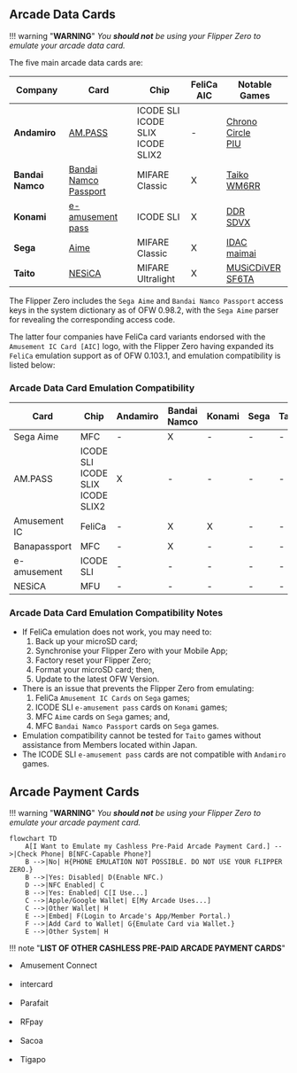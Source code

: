 ## Arcade Data Cards
!!! warning "**WARNING**"
    *You __should not__ be using your Flipper Zero to emulate your arcade data card.*

The five main arcade data cards are:

| Company | Card | Chip | FeliCa<br>AIC | Notable Games |
| ----------- | ---------- | ------------ | ----------- | ----------- |
| **Andamiro** | [AM.PASS](https://am-pass.net/) | ICODE SLI<br>ICODE SLIX<br>ICODE SLIX2 | - | [Chrono Circle](https://chrono-circle.com/)<br>[PIU](https://piugame.com/) |
| **Bandai Namco** | [Bandai Namco Passport](https://banapass.net/setlocale/en/) | MIFARE Classic | X | [Taiko](https://donderhiroba.jp/login.php)<br>[WM6RR](https://wanganmaxi-official.com/wanganmaxi6rr/en/) |
| **Konami** | [e-amusement pass](https://p.eagate.573.jp/index.html)| ICODE SLI | X | [DDR](https://p.eagate.573.jp/game/ddr/ddrworld/top/index.html)<br>[SDVX](https://p.eagate.573.jp/game/sdvx/vi/) |
| **Sega** | [Aime](https://my-aime.net/en/) | MIFARE Classic | X | [IDAC](https://initiald.sega.jp/inidac/)<br>[maimai](https://maimai.sega.com/) |
| **Taito** | [NESiCA](https://nesica.net/) | MIFARE Ultralight | X | [MUSiCDiVER](https://musicdiver.jp/index.html)<br>[SF6TA](https://sf6ta.jp/) |

The Flipper Zero includes the `Sega Aime` and `Bandai Namco Passport` access keys in the system dictionary as of OFW 0.98.2, with the `Sega Aime` parser for revealing the corresponding access code.

The latter four companies have FeliCa card variants endorsed with the `Amusement IC Card [AIC]` logo, with the Flipper Zero having expanded its `FeliCa` emulation support as of OFW 0.103.1, and emulation compatibility is listed below:

### Arcade Data Card Emulation Compatibility
| Card | Chip | Andamiro | Bandai<br>Namco | Konami | Sega | Taito |
| ---------- | ---------- | ---------- | ---------- | ---------- | ---------- | ---------- |
| Sega Aime | MFC | - | X | - | - | - |
| AM.PASS | ICODE SLI<br>ICODE SLIX<br>ICODE SLIX2| X | - | - | - | - |  
| Amusement IC | FeliCa | - | X | X | - | - | 
| Banapassport | MFC | - | X | - | - | - |
| e-amusement | ICODE SLI | - | - | - | - | - |
| NESiCA | MFU | - | - | - | - | - |

### Arcade Data Card Emulation Compatibility Notes
- If FeliCa emulation does not work, you may need to:
    1. Back up your microSD card;
    1. Synchronise your Flipper Zero with your Mobile App;
    1. Factory reset your Flipper Zero;
    1. Format your microSD card; then,
    1. Update to the latest OFW Version.
- There is an issue that prevents the Flipper Zero from emulating:
    1. FeliCa `Amusement IC Cards` on `Sega` games;
    1. ICODE SLI `e-amusement pass` cards on `Konami` games;
    1. MFC `Aime` cards on `Sega` games; and,
    1. MFC `Bandai Namco Passport` cards on `Sega` games.
- Emulation compatibility cannot be tested for `Taito` games without assistance from Members located within Japan.
- The ICODE SLI `e-amusement pass` cards are not compatible with `Andamiro` games.

## Arcade Payment Cards
!!! warning "**WARNING**"
    *You __should not__ be using your Flipper Zero to emulate your arcade payment card.*
``` mermaid
flowchart TD
    A[I Want to Emulate my Cashless Pre-Paid Arcade Payment Card.] -->|Check Phone| B[NFC-Capable Phone?]
    B -->|No| H{PHONE EMULATION NOT POSSIBLE. DO NOT USE YOUR FLIPPER ZERO.}
    B -->|Yes: Disabled| D(Enable NFC.)
    D -->|NFC Enabled| C
    B -->|Yes: Enabled| C[I Use...]
    C -->|Apple/Google Wallet| E[My Arcade Uses...]
    C -->|Other Wallet| H
    E -->|Embed| F(Login to Arcade's App/Member Portal.)
    F -->|Add Card to Wallet| G{Emulate Card via Wallet.}
    E -->|Other System| H
```
!!! note "**LIST OF OTHER CASHLESS PRE-PAID ARCADE PAYMENT CARDS**"
    <li>Amusement Connect</li><br><li>intercard</li><br><li>Parafait</li><br><li>RFpay</li><br><li>Sacoa</li><br><li>Tigapo</li> 
